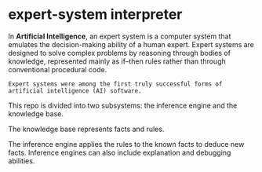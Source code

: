 # expert-system interpreter

In **Artificial Intelligence**, an expert system is a computer system that emulates the decision-making ability of a human expert. 
Expert systems are designed to solve complex problems by reasoning through bodies of knowledge, represented mainly as if–then rules rather than through conventional procedural code.

`Expert systems were among the first truly successful forms of artificial intelligence (AI) software.`

This repo is divided into two subsystems: the inference engine and the knowledge base. 

The knowledge base represents facts and rules. 

The inference engine applies the rules to the known facts to deduce new facts. Inference engines can also include explanation and debugging abilities.
